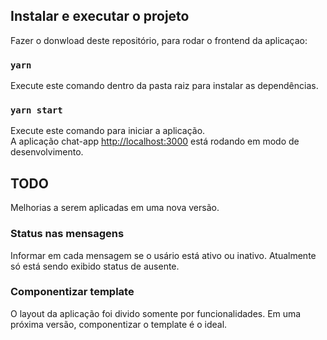 
## Instalar e executar o projeto

Fazer o donwload deste repositório, para rodar o frontend da aplicaçao:

### `yarn`

Execute este comando dentro da pasta raiz para instalar as dependências.<br>

### `yarn start`

 Execute este comando para iniciar a aplicação.<br>
A aplicação chat-app [http://localhost:3000](http://localhost:3000) está rodando em modo de desenvolvimento.<br>

## TODO

Melhorias a serem aplicadas em uma nova versão.

### Status nas mensagens

Informar em cada mensagem se o usário está ativo ou inativo. Atualmente só está sendo exibido status de ausente. 

### Componentizar template

O layout da aplicação foi divido somente por funcionalidades. Em uma próxima versão, componentizar o template é o ideal.
